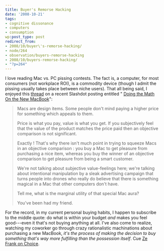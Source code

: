 ```yaml
---
title: Buyer's Remorse Hacking
date: '2008-10-21'
tags:
- cognitive dissonance
- computers
- consumption
wp:post_type: post
redirect_from:
- 2008/10/buyer\'s-remorse-hacking/
- node/264
- observation/buyers-remorse-hacking
- 2008/10/buyers-remorse-hacking/
- "?p=264"
---
```


I love reading Mac vs. PC pissing contests. The fact is, a computer, for most consumers (not workplace ROI), is a commodity device (though I admit the pissing usually takes place between niche users). That all being said, I enjoyed this [thread](http://apple.slashdot.org/comments.pl?sid=1002215&cid=25450333) on a recent Slashdot posting entitled " [Doing the Math On the New MacBook](http://apple.slashdot.org/apple/08/10/21/0132232.shtml)":

> Macs are design items. Some people don't mind paying a higher price for something which appeals to them.
>
> Price is what you pay, value is what you get. If you subjectively feel that the value of the product matches the price paid then an objective comparison is not significant.
>
> Exactly ! That's why there isn't much point in trying to squeeze Macs in an objective comparison : you buy a Mac to get pleasure from purchasing a nice item, whereas you buy the winner of an objective comparison to get pleasure from being a smart customer.
>
>
>
> We're not talking about subjective value-feelings here; we're talking about intentional manipulation by a sleak advertising campaign that turns people into drones who really do believe that there is something magical in a Mac that other computers don't have.
>
> Tell me, what is the marginal utility of that special Mac aura?
>
> You've been had my friend.

For the record, in my current personal buying habits, I happen to subscribe to the middle quote: do what is within your budget _and_ makes you feel good---even it that's not buying anything at all. I've also come to realize, watching my coworker go through crazy rationalistic machinations about purchasing a new MacBook, _it's the process of making the decision to buy something that's way more fulfilling than the possession itself_. Cue [Ze Frank on Choice](http://www.zefrank.com/theshow/archives/2006/09/092106.html).
